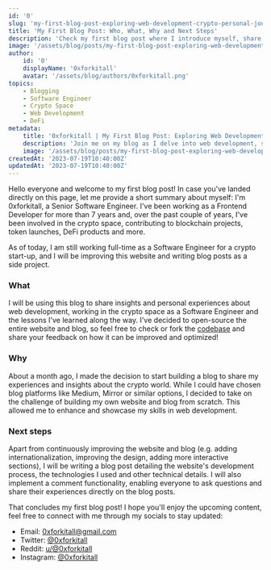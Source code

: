 ```yaml
---
id: '0'
slug: 'my-first-blog-post-exploring-web-development-crypto-personal-journey'
title: 'My First Blog Post: Who, What, Why and Next Steps'
description: 'Check my first blog post where I introduce myself, share my experiences as a Software Engineer in the crypto space and discuss my future plans for this website and blog.'
image: '/assets/blog/posts/my-first-blog-post-exploring-web-development-crypto-personal-journey/cover.jpg'
author:
    id: '0'
    displayName: '0xforkitall'
    avatar: '/assets/blog/authors/0xforkitall.png'
topics:
    - Blogging
    - Software Engineer
    - Crypto Space
    - Web Development
    - DeFi
metadata:
    title: '0xforkitall | My First Blog Post: Exploring Web Development, Crypto and Personal Journey'
    description: 'Join me on my blog as I delve into web development, share insights from working in the crypto space and document my personal journey. Stay connected and get involved in the conversation. Discover the challenges, lessons learned and technical details behind building an open-source website.'
    image: '/assets/blog/posts/my-first-blog-post-exploring-web-development-crypto-personal-journey/cover.jpg'
createdAt: '2023-07-19T10:40:00Z'
updatedAt: '2023-07-19T10:40:00Z'
---
```


Hello everyone and welcome to my first blog post! In case you've landed directly on this page, let me provide a short summary about myself: I'm 0xforkitall, a Senior Software Engineer. I've been working as a Frontend Developer for more than 7 years and, over the past couple of years, I've been involved in the crypto space, contributing to blockchain projects, token launches, DeFi products and more.

As of today, I am still working full-time as a Software Engineer for a crypto start-up, and I will be improving this website and writing blog posts as a side project.

### What

I will be using this blog to share insights and personal experiences about web development, working in the crypto space as a Software Engineer and the lessons I've learned along the way. I've decided to open-source the entire website and blog, so feel free to check or fork the [codebase](https://github.com/0xforkitall/personal-website) and share your feedback on how it can be improved and optimized!

### Why

About a month ago, I made the decision to start building a blog to share my experiences and insights about the crypto world. While I could have chosen blog platforms like Medium, Mirror or similar options, I decided to take on the challenge of building my own website and blog from scratch. This allowed me to enhance and showcase my skills in web development.

### Next steps

Apart from continuously improving the website and blog (e.g. adding internationalization, improving the design, adding more interactive sections), I will be writing a blog post detailing the website's development process, the technologies I used and other technical details. I will also implement a comment functionality, enabling everyone to ask questions and share their experiences directly on the blog posts.

That concludes my first blog post! I hope you'll enjoy the upcoming content, feel free to connect with me through my socials to stay updated:

-   Email: [0xforkitall@gmail.com](mailto:0xforkitall@gmail.com)
-   Twitter: [@0xforkitall](https://twitter.com/0xforkitall)
-   Reddit: [u/@0xforkitall](https://reddit.com/user/0xforkitall)
-   Instagram: [@0xforkitall](https://www.instagram.com/0xforkitall)
